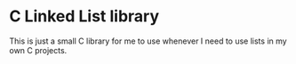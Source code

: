 # C Linked List library

This is just a small C library for me to use whenever I need to use lists in my own C projects.

